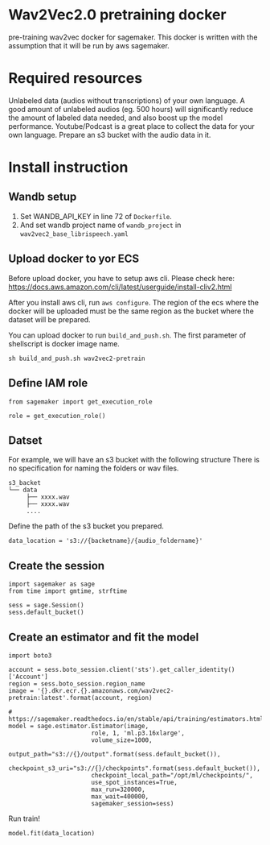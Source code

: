 # Wav2Vec2.0 pretraining docker
 pre-training wav2vec docker for sagemaker.
 This docker is written with the assumption that it will be run by aws sagemaker.

# Required resources
 Unlabeled data (audios without transcriptions) of your own language.
A good amount of unlabeled audios (eg. 500 hours) will significantly reduce the amount of labeled data needed, and also boost up the model performance. Youtube/Podcast is a great place to collect the data for your own language. Prepare an s3 bucket with the audio data in it.


# Install instruction

## Wandb setup
1. Set WANDB_API_KEY in line 72 of `Dockerfile`.
2. And set wandb project name of `wandb_project` in `wav2vec2_base_librispeech.yaml`

## Upload docker to yor ECS
Before upload docker, you have to setup aws cli.
Please check here: https://docs.aws.amazon.com/cli/latest/userguide/install-cliv2.html

After you install aws cli, run `aws configure`.
The region of the ecs where the docker will be uploaded must be the same region as the bucket where the dataset will be prepared.

You can upload docker to run `build_and_push.sh`.
The first parameter of shellscript is docker image name.

```
sh build_and_push.sh wav2vec2-pretrain
```

## Define IAM role

```
from sagemaker import get_execution_role

role = get_execution_role()
```

## Datset

For example, we will have an s3 bucket with the following structure There is no specification for naming the folders or wav files.

```
s3_backet
└── data
     ├── xxxx.wav
     ├── xxxx.wav
     ....
```

Define the path of the s3 bucket you prepared.
```
data_location = 's3://{backetname}/{audio_foldername}'
```

## Create the session

```
import sagemaker as sage
from time import gmtime, strftime

sess = sage.Session()
sess.default_bucket()
```

## Create an estimator and fit the model

```
import boto3

account = sess.boto_session.client('sts').get_caller_identity()['Account']
region = sess.boto_session.region_name
image = '{}.dkr.ecr.{}.amazonaws.com/wav2vec2-pretrain:latest'.format(account, region)

# https://sagemaker.readthedocs.io/en/stable/api/training/estimators.html
model = sage.estimator.Estimator(image,
                       role, 1, 'ml.p3.16xlarge',
                       volume_size=1000,
                       output_path="s3://{}/output".format(sess.default_bucket()),
                       checkpoint_s3_uri="s3://{}/checkpoints".format(sess.default_bucket()),
                       checkpoint_local_path="/opt/ml/checkpoints/",
                       use_spot_instances=True,
                       max_run=320000,
                       max_wait=400000,
                       sagemaker_session=sess)
```

Run train!

```
model.fit(data_location)
```
